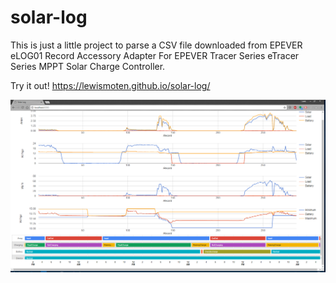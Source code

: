# solar-log

This is just a little project to parse a CSV file downloaded from EPEVER eLOG01 Record Accessory Adapter For EPEVER Tracer Series eTracer Series MPPT Solar Charge Controller.

Try it out! https://lewismoten.github.io/solar-log/

![](screenshot.png)
